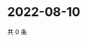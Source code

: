 # 2022-08-10

共 0 条

<!-- BEGIN WEIBO -->
<!-- 最后更新时间 Wed Aug 10 2022 11:03:28 GMT+0800 (China Standard Time) -->

<!-- END WEIBO -->
